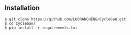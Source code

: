 ## Installation
    $ git clone https://github.com/LUORANCHENG/CycleGan.git
    $ cd CycleGan/
    $ pip install -r requirements.txt
